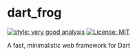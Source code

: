# dart_frog

[![style: very good analysis][very_good_analysis_badge]][very_good_analysis_link]
[![License: MIT][license_badge]][license_link]

A fast, minimalistic web framework for Dart

[license_badge]: https://img.shields.io/badge/license-MIT-blue.svg
[license_link]: https://opensource.org/licenses/MIT
[very_good_analysis_badge]: https://img.shields.io/badge/style-very_good_analysis-B22C89.svg
[very_good_analysis_link]: https://pub.dev/packages/very_good_analysis